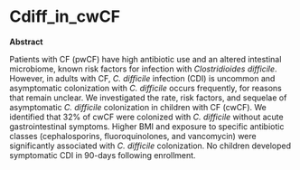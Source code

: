 # Cdiff_in_cwCF

**Abstract**

Patients with CF (pwCF) have high antibiotic use and an altered intestinal microbiome, known risk factors for infection with *Clostridioides difficile*. However, in adults with CF, *C. difficile* infection (CDI) is uncommon and asymptomatic colonization with *C. difficile* occurs frequently, for reasons that remain unclear. We investigated the rate, risk factors, and sequelae of asymptomatic *C. difficile* colonization in children with CF (cwCF). We identified that 32% of cwCF were colonized with *C. difficile* without acute gastrointestinal symptoms. Higher BMI and exposure to specific antibiotic classes (cephalosporins, fluoroquinolones, and vancomycin) were significantly associated with *C. difficile* colonization. No children developed symptomatic CDI in 90-days following enrollment.
